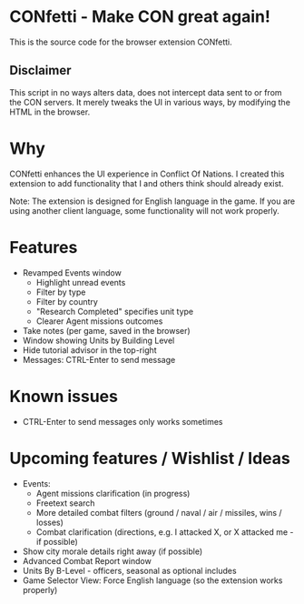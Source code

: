 # CONfetti - Make CON great again!

This is the source code for the browser extension CONfetti.

## Disclaimer

This script in no ways alters data, does not intercept data sent to or from the CON servers. It merely tweaks the UI in various ways, by modifying the HTML in the browser.


# Why

CONfetti enhances the UI experience in Conflict Of Nations. I created this extension to add functionality that I and others think should already exist.

Note: The extension is designed for English language in the game. If you are using another client language, some functionality will not work properly.


# Features

- Revamped Events window
  - Highlight unread events
  - Filter by type
  - Filter by country
  - "Research Completed" specifies unit type
  - Clearer Agent missions outcomes
- Take notes (per game, saved in the browser)
- Window showing Units by Building Level
- Hide tutorial advisor in the top-right
- Messages: CTRL-Enter to send message


# Known issues

- CTRL-Enter to send messages only works sometimes


# Upcoming features / Wishlist / Ideas

-   Events:
    -   Agent missions clarification (in progress)
    -   Freetext search
    -   More detailed combat filters (ground / naval / air / missiles, wins / losses)
    -   Combat clarification (directions, e.g. I attacked X, or X attacked me - if possible)
-   Show city morale details right away (if possible)
-   Advanced Combat Report window
-   Units By B-Level - officers, seasonal as optional includes
-   Game Selector View: Force English language (so the extension works properly)


